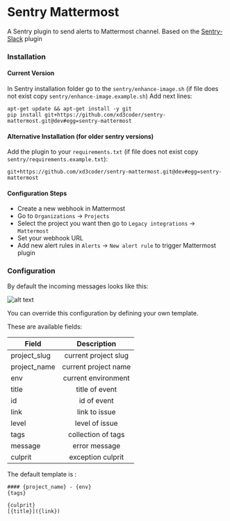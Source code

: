 # Sentry Mattermost

A Sentry plugin to send alerts to Mattermost channel.
Based on the [Sentry-Slack](https://github.com/getsentry/sentry-slack) plugin

### Installation 

#### Current Version
In Sentry installation folder go to the `sentry/enhance-image.sh` (if file does not exist copy `sentry/enhance-image.example.sh`)
Add next lines:
```
apt-get update && apt-get install -y git
pip install git+https://github.com/xd3coder/sentry-mattermost.git@dev#egg=sentry-mattermost
```

#### Alternative Installation (for older sentry versions)
Add the plugin to your `requirements.txt` (if file does not exist copy `sentry/requirements.example.txt`):
```
git+https://github.com/xd3coder/sentry-mattermost.git@dev#egg=sentry-mattermost
```

#### Configuration Steps
- Create a new webhook in Mattermost
- Go to `Organizations` -> `Projects`
- Select the project you want then go to `Legacy integrations` -> `Mattermost`
- Set your webhook URL
- Add new alert rules in `Alerts` -> `New alert rule` to trigger Mattermost plugin


### Configuration

By default the incoming messages looks like this:

![alt text](https://xd3coder.github.io/image-host/sentry-mattermost/output.jpg "Output")

You can override this configuration by defining your own template.

These are available fields:

| Field         | Description    
| ------------- |:-------------:|
| project_slug  | current project slug |
| project_name  | current project name      |  
| env | current environment  | 
|title | title of event |
| id | id of event      | 
| link | link to issue      | 
| level | level of issue     | 
| tags | collection of tags     | 
|message| error message |
| culprit | exception culprit  |

The default template is :

```
#### {project_name} - {env}
{tags}

{culprit}
[{title}]({link})
```
